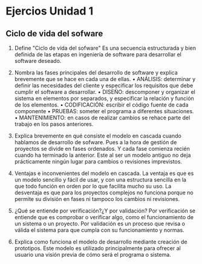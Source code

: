 ﻿# Ejercios Unidad 1

## Ciclo de vida del sofware

1. Define "Ciclo de vida del sofware"
Es una secuencia estructurada y bien definida de las etapas en ingeniería de software para desarrollar el software deseado.

2. Nombra las fases principales del desarrollo de software y explica brevemente que se hace en cada una de ellas.
• ANÁLISIS: determinar y definir las necesidades del cliente y especificar los requisitos que debe cumplir el software a desarrollar.
• DISEÑO: descomponer y organizar el sistema en elementos por separados, y especificar la relación y función de los elementos.
• CODIFICACIÓN: escribir el código fuente de cada componente
• PRUEBAS: someter el programa a diferentes situaciones.
• MANTENIMIENTO: en casos de realizar cambios se rehace parte del trabajo en los pasos anteriores.

3. Explica brevemente en qué consiste el modelo en cascada cuando hablamos de desarrollo de sofware.
Pues a la hora de gestión de proyectos se divide en fases ordenados. Y cada fase comienza recién cuando ha terminado la anterior. Este al ser un modelo antiguo no deja prácticamente ningún lugar para cambios o revisiones imprevistos.

4. Ventajas e inconvenientes del modelo en cascada.
La ventaja es que es un modelo sencillo y fácil de usar, y con una estructura sencilla en la que todo función en orden por lo que facilita mucho su uso.
La desventaja es que para los proyectos complejos no funciona porque no permite su división en fases ni tampoco los cambios ni revisiones.

5. ¿Qué se entiende por verificación?¿Y por validación?
Por verificación se entiende que es comprobar o verificar algo, como el funcionamiento de un sistema o un proyecto. 
Por validación es un proceso que revisa o válida el sistema para que cumpla con su funcionamiento y normas.

6. Explica como funciona el modelo de desarrollo mediante creación de prototipos.
Este modelo es utilizado principalmente para ofrecer al usuario una visión previa de cómo será el programa o sistema. 
